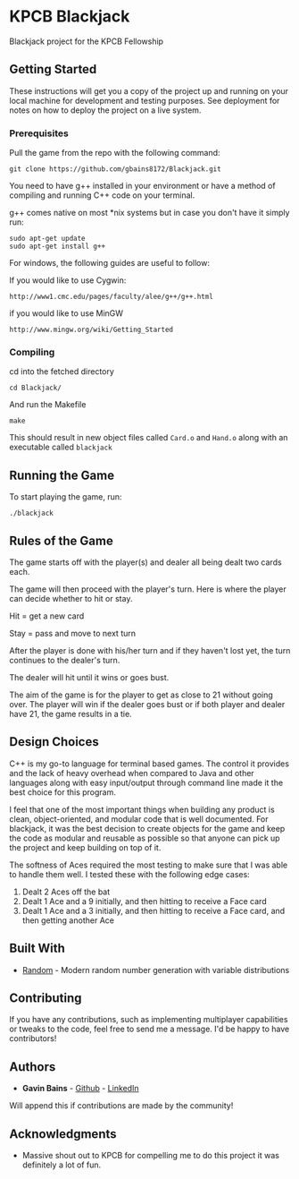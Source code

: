 # KPCB Blackjack

Blackjack project for the KPCB Fellowship

## Getting Started

These instructions will get you a copy of the project up and running on your
local machine for development and testing purposes. See deployment for notes
on how to deploy the project on a live system.

### Prerequisites

Pull the game from the repo with the following command:

```
git clone https://github.com/gbains8172/Blackjack.git
```

You need to have g++ installed in your environment or have a method of
compiling and running C++ code on your terminal.

g++ comes native on most \*nix systems but in case you don't have it simply run:

```
sudo apt-get update
sudo apt-get install g++
```
For windows, the following guides are useful to follow:

If you would like to use Cygwin:
```
http://www1.cmc.edu/pages/faculty/alee/g++/g++.html
```

if you would like to use MinGW
```
http://www.mingw.org/wiki/Getting_Started
```

### Compiling

cd into the fetched directory

```
cd Blackjack/
```

And run the Makefile

```
make
```

This should result in new object files called `Card.o` and `Hand.o` along with
an executable called `blackjack`

## Running the Game

To start playing the game, run:

```
./blackjack
```

## Rules of the Game

The game starts off with the player(s) and dealer all being dealt two cards each.

The game will then proceed with the player's turn. Here is where the player can
decide whether to hit or stay.

Hit = get a new card

Stay = pass and move to next turn

After the player is done with his/her turn and if they haven't lost yet, the
turn continues to the dealer's turn.

The dealer will hit until it wins or goes bust.

The aim of the game is for the player to get as close to 21 without going over.
The player will win if the dealer goes bust or if both player and dealer have
21, the game results in a tie.

## Design Choices

C++ is my go-to language for terminal based games. The control it provides and
the lack of heavy overhead when compared to Java and other languages along with
easy input/output through command line made it the best choice for this program.

I feel that one of the most important things when building any product is clean,
object-oriented, and modular code that is well documented. For blackjack, it was
the best decision to create objects for the game and keep the code as modular
and reusable as possible so that anyone can pick up the project and keep building
on top of it.

The softness of Aces required the most testing to make sure that I was able
to handle them well. I tested these with the following edge cases:
  1. Dealt 2 Aces off the bat
  2. Dealt 1 Ace and a 9 initially, and then hitting to receive a Face card
  3. Dealt 1 Ace and a 3 initially, and then hitting to receive a Face card, and then getting another Ace

## Built With

* [Random](http://www.cplusplus.com/reference/random/) - Modern random number
generation with variable distributions

## Contributing

If you have any contributions, such as implementing multiplayer capabilities or
tweaks to the code, feel free to send me a message.
I'd be happy to have contributors!

## Authors

* **Gavin Bains** - [Github](https://github.com/gbains8172) - [LinkedIn](https://linkedin.com/in/bainsgavin)

Will append this if contributions are made by the community!


## Acknowledgments

* Massive shout out to KPCB for compelling me to do this project it was
definitely a lot of fun.
